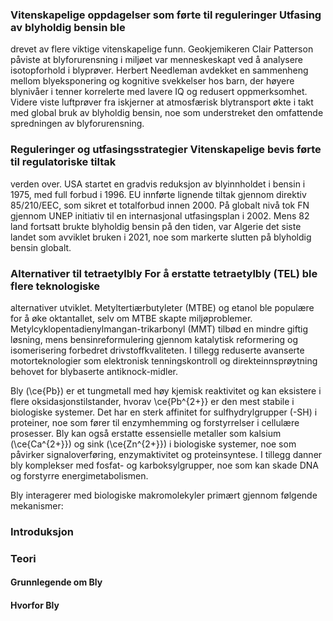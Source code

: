 

### **Vitenskapelige oppdagelser som førte til reguleringer**  Utfasing av blyholdig bensin ble
drevet av flere viktige vitenskapelige funn. Geokjemikeren Clair Patterson påviste at
blyforurensning i miljøet var menneskeskapt ved å analysere isotopforhold i blyprøver. Herbert
Needleman avdekket en sammenheng mellom blyeksponering og kognitive svekkelser hos barn, der høyere
blynivåer i tenner korrelerte med lavere IQ og redusert oppmerksomhet. Videre viste luftprøver fra
iskjerner at atmosfærisk blytransport økte i takt med global bruk av blyholdig bensin, noe som
understreket den omfattende spredningen av blyforurensning.

### **Reguleringer og utfasingsstrategier**  Vitenskapelige bevis førte til regulatoriske tiltak
verden over. USA startet en gradvis reduksjon av blyinnholdet i bensin i 1975, med full forbud i
1996. EU innførte lignende tiltak gjennom direktiv 85/210/EEC, som sikret et totalforbud innen 2000.
På globalt nivå tok FN gjennom UNEP initiativ til en internasjonal utfasingsplan i 2002. Mens 82
land fortsatt brukte blyholdig bensin på den tiden, var Algerie det siste landet som avviklet bruken
i 2021, noe som markerte slutten på blyholdig bensin globalt.

### **Alternativer til tetraetylbly**  For å erstatte tetraetylbly (TEL) ble flere teknologiske
alternativer utviklet. Metyltertiærbutyleter (MTBE) og etanol ble populære for å øke oktantallet,
selv om MTBE skapte miljøproblemer. Metylcyklopentadienylmangan-trikarbonyl (MMT) tilbød en mindre
giftig løsning, mens bensinreformulering gjennom katalytisk reformering og isomerisering forbedret
drivstoffkvaliteten. I tillegg reduserte avanserte motorteknologier som elektronisk tenningskontroll
og direkteinnsprøytning behovet for blybaserte antiknock-midler.




Bly (\ce{Pb}) er et tungmetall med høy kjemisk reaktivitet og kan
eksistere i flere oksidasjonstilstander, hvorav \ce{Pb^{2+}} er den mest
stabile i biologiske systemer. Det har en sterk affinitet for sulfhydrylgrupper
(-SH) i proteiner, noe som fører til enzymhemming og forstyrrelser i cellulære
prosesser. Bly kan også erstatte essensielle metaller som kalsium
(\ce{Ca^{2+}}) og sink (\ce{Zn^{2+}}) i biologiske systemer, noe som påvirker
signaloverføring, enzymaktivitet og proteinsyntese. I tillegg danner bly
komplekser med fosfat- og karboksylgrupper, noe som kan skade DNA og forstyrre
energimetabolismen.

Bly interagerer med biologiske makromolekyler primært gjennom følgende
mekanismer:







### Introduksjon

### Teori
#### Grunnlegende om Bly
#### Hvorfor Bly
